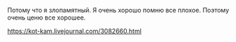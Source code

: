 Потому что я злопамятный. Я очень хорошо помню все плохое. Поэтому очень ценю все хорошее.

https://kot-kam.livejournal.com/3082660.html